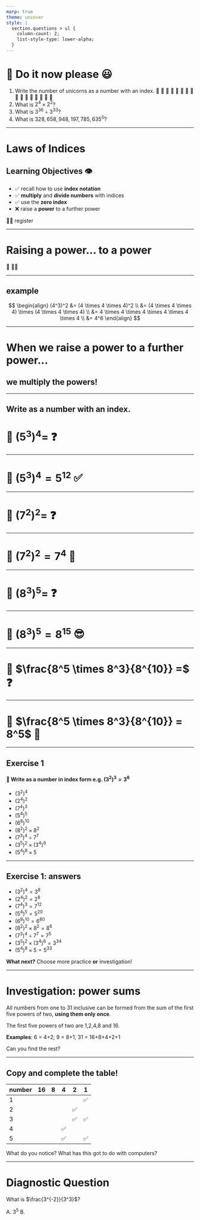 ```yaml
---
marp: true
theme: uncover
style: |
  section.questions > ul {
    column-count: 2;
    list-style-type: lower-alpha;
  }
---
```


# :orange_book: Do it now please :smiley:

1. Write the number of unicorns as a number with an index.
   :unicorn: :unicorn: :unicorn: :unicorn:
   :unicorn: :unicorn: :unicorn: :unicorn:
   :unicorn: :unicorn: :unicorn: :unicorn:
   :unicorn: :unicorn: :unicorn: :unicorn:
2. What is $2^4 \times 2^2$?
3. What is $3^{36} \div 3^{33}$?
4. What is $328,658,948,197,785,635^0$?

---

# Laws of Indices

## Learning Objectives :eye:

- :white_check_mark: recall how to use **index notation**
- :white_check_mark: **multiply** and **divide numbers** with indices
- :white_check_mark: use the **zero index**
- :x: raise a **power** to a further power

:teacher: register

---

# Raising a power... to a power

:speak_no_evil: :teacher:

---

## example

$$
\begin{align}
(4^3)^2 &= (4 \times 4 \times 4)^2 \\
&= (4 \times 4 \times 4) \times (4 \times 4 \times 4) \\
&= 4 \times 4 \times 4 \times 4 \times 4 \times 4 \\
&= 4^6
\end{align}
$$

---

# When we raise a power to a further power...

## we **multiply** the powers!

---

## Write as a number with an index.

# :memo: $(5^3)^4 =$ :question:

---

# :memo: $(5^3)^4 = 5^{12}$ :white_check_mark:

---

# :memo: $(7^2)^2 =$ :question:

---

# :memo: $(7^2)^2 = 7^4$ :raised_hands:

---

# :memo: $(8^3)^5 =$ :question:

---

# :memo: $(8^3)^5 = 8^{15}$ :sunglasses:

---

# :memo: $\frac{8^5 \times 8^3}{8^{10}} =$ :question:

---

# :memo: $\frac{8^5 \times 8^3}{8^{10}} = 8^5$ :unicorn:

---

<!-- _class: questions -->

## Exercise 1

#### :orange_book: Write as a number in index form e.g. $(3^2)^3 = 3^6$

- $\left(3^2\right)^4$
- $\left(2^4\right)^2$
- $\left(7^4\right)^3$
- $\left(5^4\right)^5$
- $\left(6^8\right)^{10}$
- $\left(8^2\right)^2 \times 8^2$
- $\left(7^3\right)^4 \div 7^7$
- $\left(3^5\right)^2 \times\left(3^4\right)^6$
- $\left(5^4\right)^8 \times 5$

---

<!-- _class: questions -->

## Exercise 1: answers

- $\left(3^2\right)^4 = 3^8$
- $\left(2^4\right)^2 = 2^8$
- $\left(7^4\right)^3 = 7^{12}$
- $\left(5^4\right)^5 = 5^{20}$
- $\left(6^8\right)^{10} = 6^{80}$
- $\left(8^2\right)^2 \times 8^2 = 8^6$
- $\left(7^3\right)^4 \div 7^7 = 7^5$
- $\left(3^5\right)^2 \times\left(3^4\right)^6 = 3^{34}$
- $\left(5^4\right)^8 \times 5 = 5^{33}$

**What next?** Choose more practice **or** investigation!

---

# Investigation: power sums

All numbers from one to 31 inclusive can be formed from the sum of the first five powers of two, **using them only once**.

The first five powers of two are 1,2,4,8 and 16.

**Examples**: 6 = 4+2; 9 = 8+1, 31 = 16+8+4+2+1

Can you find the rest?

---

## Copy and complete the table!

| number | 16  | 8   | 4   | 2   | 1   |
| ------ | --- | --- | --- | --- | --- |
| 1      |     |     |     |     | ✅  |
| 2      |     |     |     | ✅  |     |
| 3      |     |     |     | ✅  | ✅  |
| 4      |     |     | ✅  |     |     |
| 5      |     |     | ✅  |     | ✅  |

What do you notice? What has this got to do with computers?

---

# Diagnostic Question

What is $\frac{3^{-2}}{3^3}$?

A. $3^5$
B.

